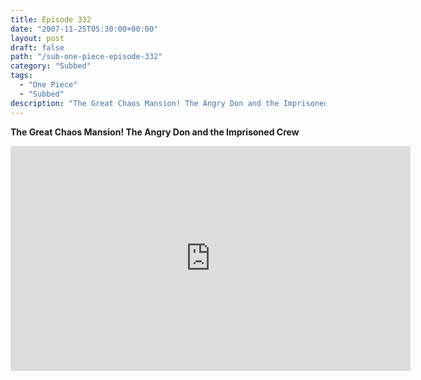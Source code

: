 ```yaml
---
title: Episode 332
date: "2007-11-25T05:30:00+00:00"
layout: post
draft: false
path: "/sub-one-piece-episode-332"
category: "Subbed"
tags:
  - "One Piece"
  - "Subbed"
description: "The Great Chaos Mansion! The Angry Don and the Imprisoned Crew"
---
```


**The Great Chaos Mansion! The Angry Don and the Imprisoned Crew**

<iframe width="640" height="360" src="https://www.rapidvideo.com/e/FXREMRSVGF" frameborder="0" marginwidth=0 marginheight=0 scrolling=no allowfullscreen></iframe>


